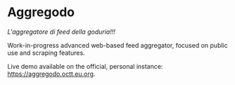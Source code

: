 # Aggregodo

_L'aggregatore di feed della goduria!!!_

Work-in-progress advanced web-based feed aggregator, focused on public use and scraping features.

Live demo available on the official, personal instance: <https://aggregodo.octt.eu.org>.

<!-- Frontend created with Material Design Lite. -->